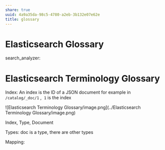 ```yaml
---
share: true
uuid: 4a9a35da-98c5-4780-a2eb-3b132e07e62e
title: glossary
---
```

# Elasticsearch Glossary
search\_analyzer:

# Elasticsearch Terminology Glossary
Index: An index is the ID of a JSON document for example in `/catalog/_doc/1` ,  `1` is the index

![Elasticsearch Terminology Glossary/image.png](../Elasticsearch Terminology Glossary/image.png)

Index, Type, Document

Types: doc is a type, there are other types

Mapping:
